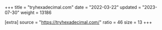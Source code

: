 +++
title = "tryhexadecimal.com"
date = "2022-03-22"
updated = "2023-07-30"
weight = 13186

[extra]
source = "https://tryhexadecimal.com/"
ratio = 46
size = 13
+++
